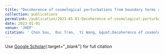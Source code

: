 ```yaml
---
title: "Decoherence of cosmological perturbations from boundary terms and the non-classicality of gravity"
collection: publications
permalink: /publication/2023-01-01-Decoherence-of-cosmological-perturbations-from-boundary-terms-and-the-non-classicality-of-gravity
date: 2023-01-01
venue: 'JHEP'
citation: ' Chon Sou,  Duc Tran,  Yi Wang, &quot;Decoherence of cosmological perturbations from boundary terms and the non-classicality of gravity.&quot; JHEP, 2023.'
---
```

Use [Google Scholar](https://scholar.google.com/scholar?q=Decoherence+of+cosmological+perturbations+from+boundary+terms+and+the+non+classicality+of+gravity){:target="_blank"} for full citation